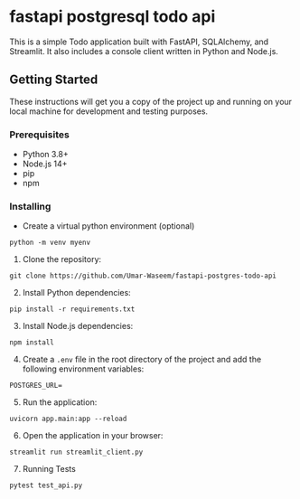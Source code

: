 # fastapi postgresql todo api

This is a simple Todo application built with FastAPI, SQLAlchemy, and Streamlit. It also includes a console client written in Python and Node.js.

## Getting Started

These instructions will get you a copy of the project up and running on your local machine for development and testing purposes.

### Prerequisites

- Python 3.8+
- Node.js 14+
- pip
- npm

### Installing

- Create a virtual python environment (optional)

```console
python -m venv myenv
```

1. Clone the repository:

```console
git clone https://github.com/Umar-Waseem/fastapi-postgres-todo-api
```

2. Install Python dependencies:

```console
pip install -r requirements.txt
```

3. Install Node.js dependencies:

```console
npm install
```

4. Create a `.env` file in the root directory of the project and add the following environment variables:

```env
POSTGRES_URL=
```

5. Run the application:

```console
uvicorn app.main:app --reload
```

6. Open the application in your browser:

```console
streamlit run streamlit_client.py     
```

7. Running Tests

```console
pytest test_api.py
```
